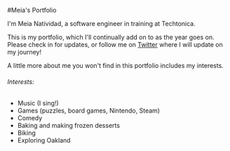 #Meia's Portfolio

I'm Meia Natividad, a software engineer in training at Techtonica.

This is my portfolio, which I'll continually add on to as the year goes on. Please check in for updates, or follow me on [Twitter](https://twitter.com/m3iaaa) where I will update on my journey!

A little more about me you won't find in this portfolio includes my interests. 

###### Interests:
* Music (I sing!)
* Games (puzzles, board games, Nintendo, Steam)
* Comedy
* Baking and making frozen desserts
* Biking 
* Exploring Oakland